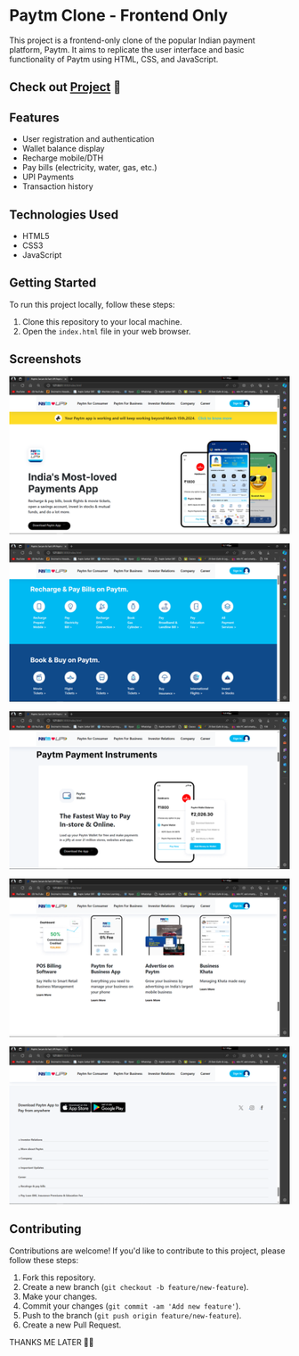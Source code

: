 # Paytm Clone - Frontend Only

This project is a frontend-only clone of the popular Indian payment platform, Paytm. It aims to replicate the user interface and basic functionality of Paytm using HTML, CSS, and JavaScript.

## Check out [Project](https://paytmclonebyvvv83.netlify.app/) 🔗

## Features

- User registration and authentication
- Wallet balance display
- Recharge mobile/DTH
- Pay bills (electricity, water, gas, etc.)
- UPI Payments
- Transaction history

## Technologies Used

- HTML5
- CSS3
- JavaScript

## Getting Started

To run this project locally, follow these steps:

1. Clone this repository to your local machine.
2. Open the `index.html` file in your web browser.

## Screenshots

![Screenshot of website](./images/Screenshot%20(169).png)

![Screenshot of website](./images/Screenshot%20(170).png)

![Screenshot of website](./images/Screenshot%20(171).png)

![Screenshot of website](./images/Screenshot%20(172).png)

![Screenshot of website](./images/Screenshot%20(173).png)

## Contributing

Contributions are welcome! If you'd like to contribute to this project, please follow these steps:

1. Fork this repository.
2. Create a new branch (`git checkout -b feature/new-feature`).
3. Make your changes.
4. Commit your changes (`git commit -am 'Add new feature'`).
5. Push to the branch (`git push origin feature/new-feature`).
6. Create a new Pull Request.

THANKS ME LATER 💌🙌
